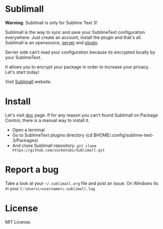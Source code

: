 Sublimall
=========

**Warning**: Sublimall is only for Sublime Text 3!

Sublimall is the way to sync and save your SublimeText configuration everywhere. Just create an account, install the plugin and that's all.
Sublimall is an opensource, [server](http://sublimall.org) and [plugin](https://github.com/socketubs/Sublimall).

Server side can't read your configuration because its encrypted locally by your SublimeText.

It allows you to encrypt your package in order to increase your privacy. Let's start today!

Visit [Sublimall](http://sublimall.org/) website.

Install
=======

Let's visit [doc](http://sublimall.org/docs) page.
If for any reason you can't found Sublimall on Package Control, there is a manual way to install it.

* Open a terminal
* Go to SublimeText plugins directory (cd $HOME/.config/sublime-text-3/Packages)
* And clone Sublimall repository: ``git clone https://github.com/socketubs/Sublimall.git``

Report a bug
============

Take a look at your ``~/.sublimall.org`` file and post an issue.
On Windows its in your ``C:\Users\<username>\.sublimall.log``

License
=======

MIT License.
